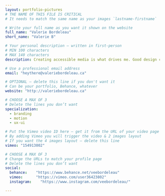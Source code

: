 ```yaml
---
layout: portfolio-pictures
# THE NAME OF THIS FILE IS CRITICAL
# It needs to match the same name as your images `lastname-firstname`

# Write your full name as you want it shown on the website
full_name: "Valerie Bordeleau"
short_name: "Valerie B"

# Your personal description — written in first-person
# MIN 100 characters
# MAX 140 characters
description: Creating accessible media is what drives me. Good design can communicate ideas that transcend language barriers, bias, and illiteracy.

# Use a professional email address
email: "heythere@valeriebordeleau.ca"

# OPTIONAL — delete this line if you don't want it
# Can be your portfolio, Behance, whatever
website: "http://valeriebordeleau.ca"

# CHOOSE A MAX OF 3
# Delete the lines you don’t want
specialization:
  - branding
  - motion
  - ux-ui

# Put the Vimeo video ID here — get it from the URL of your video page
# By adding Vimeo you will trigger the video & 2 images layout
# If you want the 4 images layout — delete this line
vimeo: "154913002"

# CHOOSE A MAX OF 3
# Change the URLs to match your profile page
# Delete the lines you don’t want
social:
  behance:    "https://www.behance.net/veebordeleau"
  vimeo:      "https://vimeo.com/user36423802"
  instagram:    "https://www.instagram.com/veebordeleau/"

---
```

